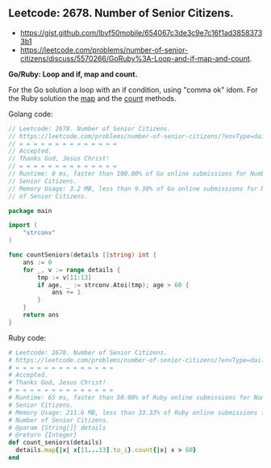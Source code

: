 ## Leetcode: 2678. Number of Senior Citizens.

- https://gist.github.com/lbvf50mobile/654067c3de3c9e7c16f1ad38583733b1
- https://leetcode.com/problems/number-of-senior-citizens/discuss/5570266/GoRuby%3A-Loop-and-if-map-and-count.


**Go/Ruby: Loop and if, map and count.**

For the Go solution a loop with an if condition, using "comma ok" idom. 
For the Ruby solution the [map](https://apidock.com/ruby/Array/map) and the [count](https://apidock.com/ruby/v2_5_5/Array/count) methods.

Golang code:
```Go
// Leetcode: 2678. Number of Senior Citizens.
// https://leetcode.com/problems/number-of-senior-citizens/?envType=daily-question&envId=2024-08-01
// = = = = = = = = = = = = = =
// Accepted.
// Thanks God, Jesus Christ!
// = = = = = = = = = = = = = =
// Runtime: 0 ms, faster than 100.00% of Go online submissions for Number of
// Senior Citizens.
// Memory Usage: 3.2 MB, less than 9.30% of Go online submissions for Number
// of Senior Citizens.

package main

import (
	"strconv"
)

func countSeniors(details []string) int {
	ans := 0
	for _, v := range details {
		tmp := v[11:13]
		if age, _ := strconv.Atoi(tmp); age > 60 {
			ans += 1
		}
	}
	return ans
}
```

Ruby code:
```Ruby
# Leetcode: 2678. Number of Senior Citizens.
# https://leetcode.com/problems/number-of-senior-citizens/?envType=daily-question&envId=2024-08-01
# = = = = = = = = = = = = = =
# Accepted.
# Thanks God, Jesus Christ!
# = = = = = = = = = = = = = =
# Runtime: 65 ms, faster than 50.00% of Ruby online submissions for Number of
# Senior Citizens.
# Memory Usage: 211.6 MB, less than 33.33% of Ruby online submissions for
# Number of Senior Citizens.
# @param {String[]} details
# @return {Integer}
def count_seniors(details)
  details.map{|x| x[11...13].to_i}.count{|x| x > 60}
end
```
